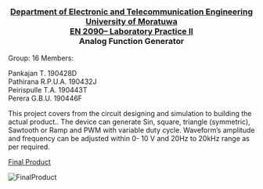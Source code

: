 ### <p align="center"> <ins> Department of Electronic and Telecommunication Engineering <br>University of Moratuwa <br>EN 2090– Laboratory Practice II </ins><br> Analog Function Generator </p> 

Group: 16  Members:
  
Pankajan T. 190428D  <br>
Pathirana R.P.U.A. 190432J <br>
Peirispulle T.A. 190443T <br>
Perera G.B.U. 190446F <br>


This project covers from the circuit designing and simulation to building the actual product.. The device can generate Sin, square, triangle (symmetric), Sawtooth or Ramp and PWM with variable duty cycle. Waveform’s amplitude and frequency can be adjusted within 0- 10 V and 20Hz to 20kHz range as per required.
<br/>

<ins>Final Product </ins> <br/>

![FinalProduct](https://user-images.githubusercontent.com/81402682/179170386-7c232653-96d1-4e3e-b281-11c993c65b95.png)





